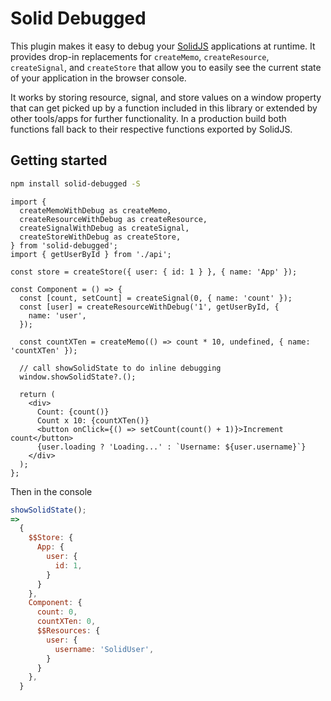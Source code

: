 # Solid Debugged

This plugin makes it easy to debug your [SolidJS](https://www.solidjs.com/) applications at runtime. It provides drop-in replacements for `createMemo`, `createResource`, `createSignal`, and `createStore` that allow you to easily see the current state of your application in the browser console.

It works by storing resource, signal, and store values on a window property that can get picked up by a function included in this library or extended by other tools/apps for further functionality. In a production build both functions fall back to their respective functions exported by SolidJS.

## Getting started

```bash
npm install solid-debugged -S
```

```tsx
import {
  createMemoWithDebug as createMemo,
  createResourceWithDebug as createResource,
  createSignalWithDebug as createSignal,
  createStoreWithDebug as createStore,
} from 'solid-debugged';
import { getUserById } from './api';

const store = createStore({ user: { id: 1 } }, { name: 'App' });

const Component = () => {
  const [count, setCount] = createSignal(0, { name: 'count' });
  const [user] = createResourceWithDebug('1', getUserById, {
    name: 'user',
  });

  const countXTen = createMemo(() => count * 10, undefined, { name: 'countXTen' });

  // call showSolidState to do inline debugging
  window.showSolidState?.();

  return (
    <div>
      Count: {count()}
      Count x 10: {countXTen()}
      <button onClick={() => setCount(count() + 1)}>Increment count</button>
      {user.loading ? 'Loading...' : `Username: ${user.username}`}
    </div>
  );
};
```

Then in the console

```javascript
showSolidState();
=>
  {
    $$Store: {
      App: {
        user: {
          id: 1,
        }
      }
    },
    Component: {
      count: 0,
      countXTen: 0,
      $$Resources: {
        user: {
          username: 'SolidUser',
        }
      }
    },
  }
```
